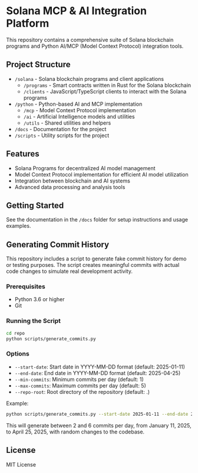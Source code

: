 # Solana MCP & AI Integration Platform

This repository contains a comprehensive suite of Solana blockchain programs and Python AI/MCP (Model Context Protocol) integration tools.

## Project Structure

- `/solana` - Solana blockchain programs and client applications
  - `/programs` - Smart contracts written in Rust for the Solana blockchain
  - `/clients` - JavaScript/TypeScript clients to interact with the Solana programs
- `/python` - Python-based AI and MCP implementation
  - `/mcp` - Model Context Protocol implementation
  - `/ai` - Artificial Intelligence models and utilities
  - `/utils` - Shared utilities and helpers
- `/docs` - Documentation for the project
- `/scripts` - Utility scripts for the project

## Features

- Solana Programs for decentralized AI model management
- Model Context Protocol implementation for efficient AI model utilization
- Integration between blockchain and AI systems
- Advanced data processing and analysis tools

## Getting Started

See the documentation in the `/docs` folder for setup instructions and usage examples.

## Generating Commit History

This repository includes a script to generate fake commit history for demo or testing purposes. The script creates meaningful commits with actual code changes to simulate real development activity.

### Prerequisites

- Python 3.6 or higher
- Git

### Running the Script

```bash
cd repo
python scripts/generate_commits.py
```

### Options

- `--start-date`: Start date in YYYY-MM-DD format (default: 2025-01-11)
- `--end-date`: End date in YYYY-MM-DD format (default: 2025-04-25)
- `--min-commits`: Minimum commits per day (default: 1)
- `--max-commits`: Maximum commits per day (default: 5)
- `--repo-root`: Root directory of the repository (default: .)

Example:

```bash
python scripts/generate_commits.py --start-date 2025-01-11 --end-date 2025-04-25 --min-commits 2 --max-commits 6
```

This will generate between 2 and 6 commits per day, from January 11, 2025, to April 25, 2025, with random changes to the codebase.

## License

MIT License 